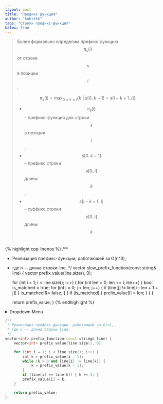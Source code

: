 ```yaml
---
layout: post
title: "Префикс функция"
author: "kubrikk"
tags: "Строки префикс-функция"
katex: True
---
```




> Более формально определим префикс функцию $$\pi_{s}(i)$$ от строки $$s$$ в позиции $$i$$:
> 
> $$\pi_{s}(i) = \max_{0 \leq k \leq i}\{ k \ | \ s[0..k-1]=s[i - k + 1..i] \}$$
> 
> * $$\pi_{s}(i)$$ – префикс-функция для строки $$s$$ в позиции $$i$$;
> * $$s[0..k-1]$$ – префикс строки $$s[0..i]$$ длины $$k$$;
> * $$s[i-k+1..i]$$ – суффикс строки $$s[0..i]$$ длины $$k$$.

<!-- Пусть дана строка $s = s_0s_1s_2...s_{n-1}$ длины $n$, где $s_i$ – символ строки на позиции $i$. 
**Префикс-функция** $\pi$ для строки $s$ – это массив  -->

{% highlight cpp  linenos %}
/**
 * Реализация префикс-функции, работающей за O(n^3),
 * где n -- длина строки line. 
 */
vector<int> slow_prefix_function(const string& line) {
    vector<int> prefix_value(line.size(), 0);

    for (int i = 1; i < line.size(); i++) {
        for (int len = 0; len <= i; len++) {
            bool is_matched = true;
            for (int j = 0; j < len; j++) {
                if (line[j] != line[i - len + 1 + j]) { 
                    is_matched &= false; 
                }
            }
            if (is_matched) { prefix_value[i] = len; }
        }
    }

    return prefix_value;
}
{% endhighlight %}

<details>
    <summary>Dropdown Menu</summary>
    ```vector<int> prefix_value(line.size(), 0);```

</details>

```cpp
/**
 * Реализация префикс-функции, работающей за O(n),
 * где n -- длина строки line. 
 */
vector<int> prefix_function(const string& line) {
    vector<int> prefix_value(line.size(), 0);

    for (int i = 1; i < line.size(); i++) {
        int k = prefix_value[i - 1];
        while (k > 0 and line[i] != line[k]) {
            k = prefix_value[k - 1];
        }
        if (line[i] == line[k]) { k += 1; }
        prefix_value[i] = k;
    }

    return prefix_value;
}
```